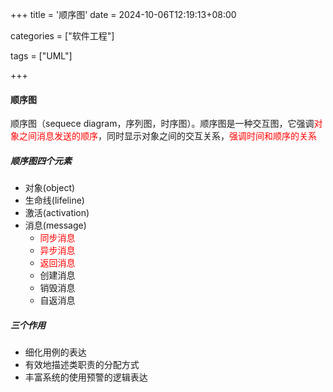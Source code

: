 +++
title = '顺序图'
date = 2024-10-06T12:19:13+08:00

categories = ["软件工程"]

tags = ["UML"]

+++



#### 顺序图



顺序图（sequece diagram，序列图，时序图）。顺序图是一种交互图，它强调<font color='red'>对象之间消息发送的顺序</font>，同时显示对象之间的交互关系，<font color='red'>强调时间和顺序的关系</font>



##### 顺序图四个元素

- 对象(object)
- 生命线(lifeline)
- 激活(activation)
- 消息(message)
  - <font color='red'>同步消息</font>
  - <font color='red'>异步消息</font>
  - <font color='red'>返回消息</font>
  - 创建消息
  - 销毁消息
  - 自返消息



##### 三个作用

- 细化用例的表达
- 有效地描述类职责的分配方式
- 丰富系统的使用预警的逻辑表达
